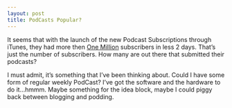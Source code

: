```yaml
---
layout: post
title: PodCasts Popular?
---
```

It seems that with the launch of the new Podcast Subscriptions through iTunes, they had more then [One Million](http://appleinsider.com/article/?id=1159) subscribers in less 2 days. That’s just the number of subscribers. How many are out there that submitted their podcasts?

I must admit, it’s something that I’ve been thinking about. Could I have some form of regular weekly PodCast? I’ve got the software and the hardware to do it…hmmm. Maybe something for the idea block, maybe I could piggy back between blogging and podding.
